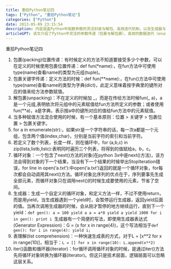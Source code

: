 ```yaml
---
title: 重拾Python笔记四
tags: ["Python", "重拾Python笔记"]
categories: ["Python"]
date: 2013-05-09 23:15:54
description: 内容涵盖Python中函数参数的灵活封装与解包、高效迭代机制，以及生成器与列表推导式等核心数据处理与生成技巧。
articleGPT: 该文介绍了Python中灵活的参数传递（包裹与解包裹）、高效的数据迭代（enumerate, zip）以及内存优化的数据生成方式（生成器、列表解析）等核心特性。
---
```


重拾Python笔记四  

  1. 包裹(packing)位置传递：有时候定义的方法不知道要接受多少个参数，可以在定义的时候使用包裹位置传递：def fun(*name):，在fun方法中可使用type(name)查看name的类型为元组(tuple)。
  2. 包裹关键字传递：定义方法的时候：def fun(**name):，在fun()方法中可使用type(name)查看name的类型为字典(dict)，此定义意味着按字典里的键所对应的值来给方法参数赋值。
  3. 解包裹(unpacking)：不在定义的时候加 _，而是在传给方法时候fun(\_ a)，a是一个元组,表明依次将元组中的元素赋值给fun方法所定义的参数；或者使用fun(**a)，a是字典，表示按a中的键所对应的值给fun方法中的元素赋值。
  4. 当多种赋值方法混合使用的时候，有一个基本原则：位置 > 关键字 > 包裹位置 > 包裹关键字。
  5. for a in enumerate(str):，如果str是一个字符串的话，每一次a都是一个元组，包含两个值(index,char)，分别是当前字符的索引和当前字符。
  6. 若定义了数个列表，长度一样，则在循环中，for (a,b,c) in zip(lista,listb,listc):表明同时遍历三个列表，将得到的值赋给a，b，c。
  7. 循环对象：一个包含了next()方法的对象(在python 3x中是next()方法)，该方法会得到对象的下一个结果，当没有下一个结果的时候举出StopIteration错误，for line in open(‘a.txt’):中open(‘a.txt’)返回的就是一个循环对象，for每次都会自动调用其next()方法。循环对象比序列的优点在于，序列要事先生成全部元素，而循环对象只在调用next()的时候生成要使用的元素，节省了空间。
  8. 生成器：生成一个自定义的循环对象，和定义方法一样，不过不使用return，而是用yield，当生成器遇到一个yield时，会暂停运行生成器，返回yield后面的值。当再次调用生成器的时候，会从刚才暂停的地方继续运行，直到下一个yield：`def gen(): a = 100 yield a a = a*8 yield a yield 1000 for i in gen(): print i `生成器有一个简便的写法，即使用生成器表达式(Generator Expression)：G = (x for x in range(4))，这个写法相当于`def gen(): for i in range(4): yield i; `
  9. 表理解(list comprehension)：一种快速生成表的方式，对于L = [x**2 for x in range(10)]，相当于：`L = [] for x in range(10): L.append(x**2) `
  10. iter()函数和循环器(iterator)：for循环调用循环对象的时候，是通过iter()方法先将循环对象转换为循环器(iterator)。但这只是技术层面，逻辑层面可以忽略这层关系。

